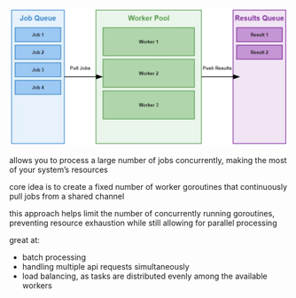 ![diagram](diagram.png)

allows you to process a large number of jobs concurrently, making the most of your system’s resources

core idea is to create a fixed number of worker goroutines that continuously pull jobs from a shared channel

this approach helps limit the number of concurrently running goroutines, preventing resource exhaustion while still allowing for parallel processing

great at:
- batch processing
- handling multiple api requests simultaneously
- load balancing, as tasks are distributed evenly among the available workers
